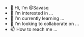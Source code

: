 - 👋 Hi, I’m @Savasq
- 👀 I’m interested in ...
- 🌱 I’m currently learning ...
- 💞️ I’m looking to collaborate on ...
- 📫 How to reach me ...

<!---
Savasq/Savasq is a ✨ special ✨ repository because its `README.md` (this file) appears on your GitHub profile.
You can click the Preview link to take a look at your changes.
--->
